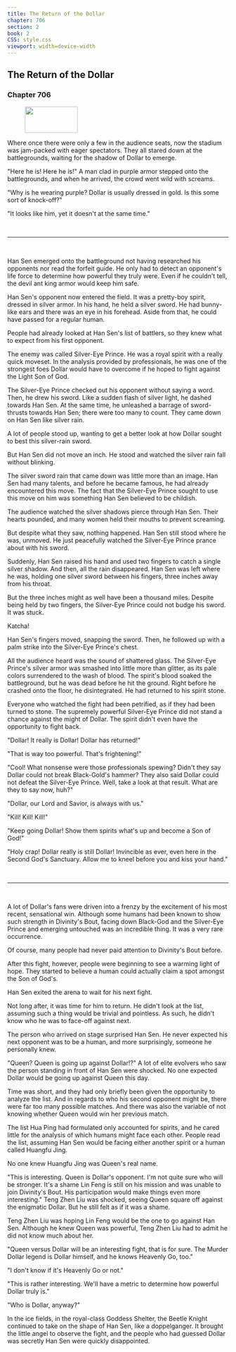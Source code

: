 ```yaml
---
title: The Return of the Dollar
chapter: 706
section: 2
book: 2
CSS: style.css
viewport: width=device-width
---
```


## The Return of the Dollar

### Chapter 706

<figure>
	<img src="../Images/gem.gif" alt="" id="gem" width="120" height="60" />
</figure>

Where once there were only a few in the audience seats, now the stadium was jam-packed with eager spectators. They all stared down at the battlegrounds, waiting for the shadow of Dollar to emerge.

"Here he is! Here he is!" A man clad in purple armor stepped onto the battlegrounds, and when he arrived, the crowd went wild with screams.

"Why is he wearing purple? Dollar is usually dressed in gold. Is this some sort of knock-off?"

"It looks like him, yet it doesn't at the same time."

<br>

*****

<br>

Han Sen emerged onto the battleground not having researched his opponents nor read the forfeit guide. He only had to detect an opponent's life force to determine how powerful they truly were. Even if he couldn't tell, the devil ant king armor would keep him safe.

Han Sen's opponent now entered the field. It was a pretty-boy spirit, dressed in silver armor. In his hand, he held a silver sword. He had bunny-like ears and there was an eye in his forehead. Aside from that, he could have passed for a regular human.

People had already looked at Han Sen's list of battlers, so they knew what to expect from his first opponent.

The enemy was called Silver-Eye Prince. He was a royal spirit with a really quick moveset. In the analysis provided by professionals, he was one of the strongest foes Dollar would have to overcome if he hoped to fight against the Light Son of God.

The Silver-Eye Prince checked out his opponent without saying a word. Then, he drew his sword. Like a sudden flash of silver light, he dashed towards Han Sen. At the same time, he unleashed a barrage of sword-thrusts towards Han Sen; there were too many to count. They came down on Han Sen like silver rain.

A lot of people stood up, wanting to get a better look at how Dollar sought to best this silver-rain sword.

But Han Sen did not move an inch. He stood and watched the silver rain fall without blinking.

The silver sword rain that came down was little more than an image. Han Sen had many talents, and before he became famous, he had already encountered this move. The fact that the Silver-Eye Prince sought to use this move on him was something Han Sen believed to be childish.

The audience watched the silver shadows pierce through Han Sen. Their hearts pounded, and many women held their mouths to prevent screaming.

But despite what they saw, nothing happened. Han Sen still stood where he was, unmoved. He just peacefully watched the Silver-Eye Prince prance about with his sword.

Suddenly, Han Sen raised his hand and used two fingers to catch a single silver shadow. And then, all the rain disappeared. Han Sen was left where he was, holding one silver sword between his fingers, three inches away from his throat.

But the three inches might as well have been a thousand miles. Despite being held by two fingers, the Silver-Eye Prince could not budge his sword. It was stuck.

Katcha!

Han Sen's fingers moved, snapping the sword. Then, he followed up with a palm strike into the Silver-Eye Prince's chest.

All the audience heard was the sound of shattered glass. The Silver-Eye Prince's silver armor was smashed into little more than glitter, as its pale colors surrendered to the wash of blood. The spirit's blood soaked the battleground, but he was dead before he hit the ground. Right before he crashed onto the floor, he disintegrated. He had returned to his spirit stone.

Everyone who watched the fight had been petrified, as if they had been turned to stone. The supremely powerful Silver-Eye Prince did not stand a chance against the might of Dollar. The spirit didn't even have the opportunity to fight back.

"Dollar! It really is Dollar! Dollar has returned!"

"That is way too powerful. That's frightening!"

"Cool! What nonsense were those professionals spewing? Didn't they say Dollar could not break Black-Gold's hammer? They also said Dollar could not defeat the Silver-Eye Prince. Well, take a look at that result. What are they to say now, huh?"

"Dollar, our Lord and Savior, is always with us."

"Kill! Kill! Kill!"

"Keep going Dollar! Show them spirits what's up and become a Son of God!"

"Holy crap! Dollar really is still Dollar! Invincible as ever, even here in the Second God's Sanctuary. Allow me to kneel before you and kiss your hand."

<br>

*****

<br>

A lot of Dollar's fans were driven into a frenzy by the excitement of his most recent, sensational win. Although some humans had been known to show such strength in Divinity's Bout, facing down Black-God and the Silver-Eye Prince and emerging untouched was an incredible thing. It was a very rare occurrence.

Of course, many people had never paid attention to Divinity's Bout before.

After this fight, however, people were beginning to see a warming light of hope. They started to believe a human could actually claim a spot amongst the Son of God's.

Han Sen exited the arena to wait for his next fight.

Not long after, it was time for him to return. He didn't look at the list, assuming such a thing would be trivial and pointless. As such, he didn't know who he was to face-off against next.

The person who arrived on stage surprised Han Sen. He never expected his next opponent was to be a human, and more surprisingly, someone he personally knew.

"Queen? Queen is going up against Dollar!?" A lot of elite evolvers who saw the person standing in front of Han Sen were shocked. No one expected Dollar would be going up against Queen this day.

Time was short, and they had only briefly been given the opportunity to analyze the list. And in regards to who his second opponent might be, there were far too many possible matches. And there was also the variable of not knowing whether Queen would win her previous match.

The list Hua Ping had formulated only accounted for spirits, and he cared little for the analysis of which humans might face each other. People read the list, assuming Han Sen would be facing either another spirit or a human called Huangfu Jing.

No one knew Huangfu Jing was Queen's real name.

"This is interesting. Queen is Dollar's opponent. I'm not quite sure who will be stronger. It's a shame Lin Feng is still on his mission and was unable to join Divinity's Bout. His participation would make things even more interesting." Teng Zhen Liu was shocked, seeing Queen square off against the enigmatic Dollar. But he still felt as if it was a shame.

Teng Zhen Liu was hoping Lin Feng would be the one to go against Han Sen. Although he knew Queen was powerful, Teng Zhen Liu had to admit he did not know much about her.

"Queen versus Dollar will be an interesting fight, that is for sure. The Murder Dollar legend is Dollar himself, and he knows Heavenly Go, too."

"I don't know if it's Heavenly Go or not."

"This is rather interesting. We'll have a metric to determine how powerful Dollar truly is."

"Who is Dollar, anyway?"

In the ice fields, in the royal-class Goddess Shelter, the Beetle Knight continued to take on the shape of Han Sen, like a doppelganger. It brought the little angel to observe the fight, and the people who had guessed Dollar was secretly Han Sen were quickly disappointed.